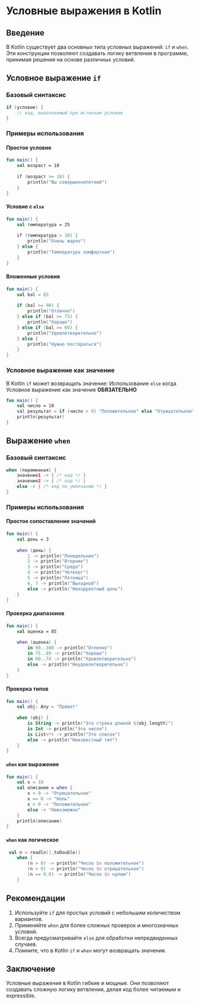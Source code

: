 # Условные выражения в Kotlin

## Введение

В Kotlin существует два основных типа условных выражений: `if` и `when`. Эти конструкции позволяют создавать логику ветвления в программе, принимая решения на основе различных условий.

## Условное выражение `if`

### Базовый синтаксис

```kotlin
if (условие) {
    // код, выполняемый при истинном условии
}
```

### Примеры использования

#### Простое условие
```kotlin
fun main() {
    val возраст = 18
    
    if (возраст >= 18) {
        println("Вы совершеннолетний")
    }
}
```

#### Условие с `else`
```kotlin
fun main() {
    val температура = 25
    
    if (температура > 30) {
        println("Очень жарко")
    } else {
        println("Температура комфортная")
    }
}
```

#### Вложенные условия
```kotlin
fun main() {
    val bal = 85
    
    if (bal >= 90) {
        println("Отлично")
    } else if (bal >= 75) {
        println("Хорошо")
    } else if (bal >= 60) {
        println("Удовлетворительно")
    } else {
        println("Нужно постараться")
    }
}
```

### Условное выражение как значение

В Kotlin `if` может возвращать значение:
Использование `else` когда Условное выражение как значение **ОБЯЗАТЕЛЬНО**

```kotlin
fun main() {
    val число = 10
    val результат = if (число > 0) "Положительное" else "Отрицательное"
    println(результат)
}
```

## Выражение `when`

### Базовый синтаксис

```kotlin
when (переменная) {
    значение1 -> { /* код */ }
    значение2 -> { /* код */ }
    else -> { /* код по умолчанию */ }
}
```

### Примеры использования

#### Простое сопоставление значений
```kotlin
fun main() {
    val день = 3
    
    when (день) {
        1 -> println("Понедельник")
        2 -> println("Вторник")
        3 -> println("Среда")
        4 -> println("Четверг")
        5 -> println("Пятница")
        6, 7 -> println("Выходной")
        else -> println("Некорректный день")
    }
}
```

#### Проверка диапазонов
```kotlin
fun main() {
    val оценка = 85
    
    when (оценка) {
        in 90..100 -> println("Отлично")
        in 75..89 -> println("Хорошо")
        in 60..74 -> println("Удовлетворительно")
        else -> println("Неудовлетворительно")
    }
}
```

#### Проверка типов
```kotlin
fun main() {
    val obj: Any = "Привет"
    
    when (obj) {
        is String -> println("Это строка длиной ${obj.length}")
        is Int -> println("Это число")
        is List<*> -> println("Это список")
        else -> println("Неизвестный тип")
    }
}
```

#### `when` как выражение
```kotlin
fun main() {
    val x = 10
    val описание = when {
        x < 0 -> "Отрицательное"
        x == 0 -> "Ноль"
        x > 0 -> "Положительное"
        else -> "Невозможно"
    }
    println(описание)
}
```
#### `when` как логическое 
```kotlin
 val n = readln().toDouble()
    when {
        (n > 0) -> println("Число $n положительное")
        (n < 0) -> println("Число $n отрицательное")
        (n == 0.0) -> println("Число $n нулем")
    }
```
## Рекомендации

1. Используйте `if` для простых условий с небольшим количеством вариантов.
2. Применяйте `when` для более сложных проверок и многозначных условий.
3. Всегда предусматривайте `else` для обработки непредвиденных случаев.
4. Помните, что в Kotlin `if` и `when` могут возвращать значения.

## Заключение

Условные выражения в Kotlin гибкие и мощные. Они позволяют создавать сложную логику ветвления, делая код более читаемым и expressible.
